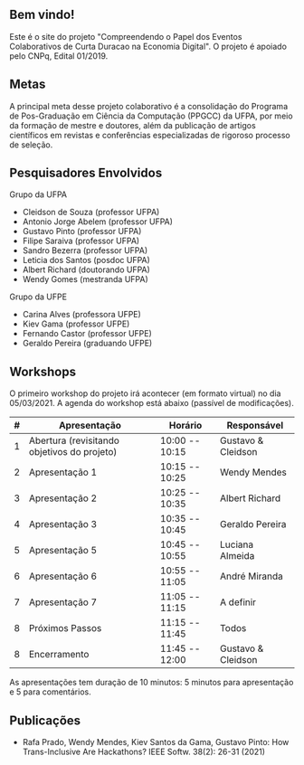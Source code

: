 ## Bem vindo!

Este é o site do projeto "Compreendendo o Papel dos Eventos Colaborativos de Curta Duracao na Economia Digital". O projeto é apoiado pelo CNPq, Edital 01/2019. 


## Metas

A principal meta desse projeto colaborativo é a consolidação do Programa de Pos-Graduação em Ciência da Computação (PPGCC) da UFPA, por meio da formação de mestre e doutores, além da publicação de artigos científicos em revistas e conferências especializadas de rigoroso processo de seleção.

## Pesquisadores Envolvidos

Grupo da UFPA

- Cleidson de Souza (professor UFPA)
- Antonio Jorge Abelem (professor UFPA)
- Gustavo Pinto (professor UFPA)
- Filipe Saraiva (professor UFPA)
- Sandro Bezerra (professor UFPA)
- Leticia dos Santos (posdoc UFPA)
- Albert Richard (doutorando UFPA)
- Wendy Gomes (mestranda UFPA)

Grupo da UFPE

- Carina Alves (professora UFPE)
- Kiev Gama (professor UFPE)
- Fernando Castor (professor UFPE)
- Geraldo Pereira (graduando UFPE)

## Workshops

O primeiro workshop do projeto irá acontecer (em formato virtual) no dia 05/03/2021. A agenda do workshop está abaixo (passível de modificações).

| # | Apresentação                                     | Horário           | Responsável         |
|---|--------------------------------------------------|-------------------|---------------------|
| 1 | Abertura (revisitando objetivos do projeto)      | 10:00 -- 10:15    | Gustavo & Cleidson  |
| 2 | Apresentação 1                                   | 10:15 -- 10:25    | Wendy Mendes        |
| 3 | Apresentação 2                                   | 10:25 -- 10:35    | Albert Richard      |
| 4 | Apresentação 3                                   | 10:35 -- 10:45    | Geraldo Pereira     |
| 5 | Apresentação 5                                   | 10:45 -- 10:55    | Luciana Almeida     |
| 6 | Apresentação 6                                   | 10:55 -- 11:05    | André Miranda       |
| 7 | Apresentação 7                                   | 11:05 -- 11:15    | A definir           |
| 8 | Próximos Passos                                  | 11:15 -- 11:45    | Todos               |
| 8 | Encerramento                                     | 11:45 -- 12:00    | Gustavo & Cleidson  |

As apresentações tem duração de 10 minutos: 5 minutos para apresentação e 5 para comentários.

## Publicações

- Rafa Prado, Wendy Mendes, Kiev Santos da Gama, Gustavo Pinto: How Trans-Inclusive Are Hackathons? IEEE Softw. 38(2): 26-31 (2021)
